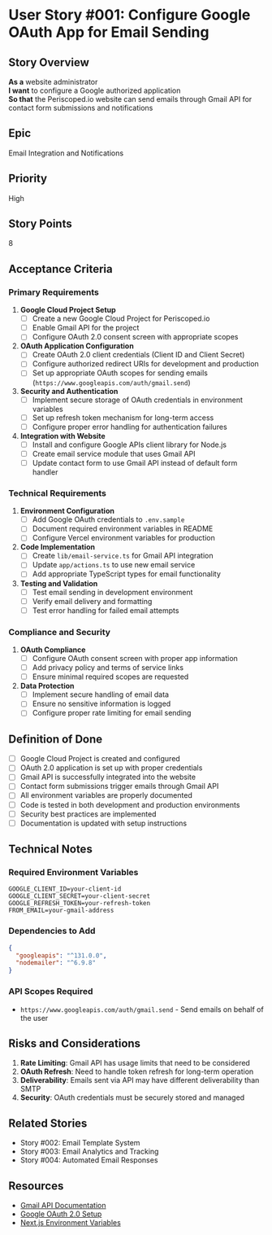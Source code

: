 # User Story #001: Configure Google OAuth App for Email Sending

## Story Overview

**As a** website administrator  
**I want** to configure a Google authorized application  
**So that** the Periscoped.io website can send emails through Gmail API for contact form submissions and notifications

## Epic

Email Integration and Notifications

## Priority

High

## Story Points

8

## Acceptance Criteria

### Primary Requirements

1. **Google Cloud Project Setup**
   - [ ] Create a new Google Cloud Project for Periscoped.io
   - [ ] Enable Gmail API for the project
   - [ ] Configure OAuth 2.0 consent screen with appropriate scopes

2. **OAuth Application Configuration**
   - [ ] Create OAuth 2.0 client credentials (Client ID and Client Secret)
   - [ ] Configure authorized redirect URIs for development and production
   - [ ] Set up appropriate OAuth scopes for sending emails (`https://www.googleapis.com/auth/gmail.send`)

3. **Security and Authentication**
   - [ ] Implement secure storage of OAuth credentials in environment variables
   - [ ] Set up refresh token mechanism for long-term access
   - [ ] Configure proper error handling for authentication failures

4. **Integration with Website**
   - [ ] Install and configure Google APIs client library for Node.js
   - [ ] Create email service module that uses Gmail API
   - [ ] Update contact form to use Gmail API instead of default form handler

### Technical Requirements

1. **Environment Configuration**
   - [ ] Add Google OAuth credentials to `.env.sample`
   - [ ] Document required environment variables in README
   - [ ] Configure Vercel environment variables for production

2. **Code Implementation**
   - [ ] Create `lib/email-service.ts` for Gmail API integration
   - [ ] Update `app/actions.ts` to use new email service
   - [ ] Add appropriate TypeScript types for email functionality

3. **Testing and Validation**
   - [ ] Test email sending in development environment
   - [ ] Verify email delivery and formatting
   - [ ] Test error handling for failed email attempts

### Compliance and Security

1. **OAuth Compliance**
   - [ ] Configure OAuth consent screen with proper app information
   - [ ] Add privacy policy and terms of service links
   - [ ] Ensure minimal required scopes are requested

2. **Data Protection**
   - [ ] Implement secure handling of email data
   - [ ] Ensure no sensitive information is logged
   - [ ] Configure proper rate limiting for email sending

## Definition of Done

- [ ] Google Cloud Project is created and configured
- [ ] OAuth 2.0 application is set up with proper credentials
- [ ] Gmail API is successfully integrated into the website
- [ ] Contact form submissions trigger emails through Gmail API
- [ ] All environment variables are properly documented
- [ ] Code is tested in both development and production environments
- [ ] Security best practices are implemented
- [ ] Documentation is updated with setup instructions

## Technical Notes

### Required Environment Variables
```
GOOGLE_CLIENT_ID=your-client-id
GOOGLE_CLIENT_SECRET=your-client-secret
GOOGLE_REFRESH_TOKEN=your-refresh-token
FROM_EMAIL=your-gmail-address
```

### Dependencies to Add
```json
{
  "googleapis": "^131.0.0",
  "nodemailer": "^6.9.8"
}
```

### API Scopes Required
- `https://www.googleapis.com/auth/gmail.send` - Send emails on behalf of the user

## Risks and Considerations

1. **Rate Limiting**: Gmail API has usage limits that need to be considered
2. **OAuth Refresh**: Need to handle token refresh for long-term operation
3. **Deliverability**: Emails sent via API may have different deliverability than SMTP
4. **Security**: OAuth credentials must be securely stored and managed

## Related Stories

- Story #002: Email Template System
- Story #003: Email Analytics and Tracking
- Story #004: Automated Email Responses

## Resources

- [Gmail API Documentation](https://developers.google.com/gmail/api)
- [Google OAuth 2.0 Setup](https://developers.google.com/identity/protocols/oauth2)
- [Next.js Environment Variables](https://nextjs.org/docs/app/building-your-application/configuring/environment-variables) 